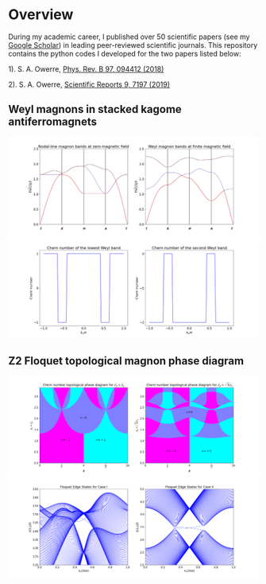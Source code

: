 # Overview

During my academic career, I published over 50 scientific papers (see my [Google Scholar](https://scholar.google.ca/citations?user=ZcQiAIMAAAAJ&hl=en&oi=ao)) in leading peer-reviewed scientific journals. This repository contains the python codes I developed for the two papers listed below:

1). S. A. Owerre, [Phys. Rev. B 97, 094412 (2018)](https://doi.org/10.1103/PhysRevB.97.094412)

2). S. A. Owerre, [Scientific Reports 9, 7197 (2019)](https://doi.org/10.1038/s41598-019-43702-9) 

## Weyl magnons in stacked kagome antiferromagnets
![fig](images/fig5.png)
![fig](images/fig7.png)


## Z2 Floquet topological magnon phase diagram
![fig](images/fig3.png)
![fig](images/fig4.png)
